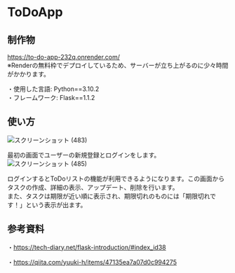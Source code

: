 # ToDoApp
## 制作物
https://to-do-app-232q.onrender.com/  
※Renderの無料枠でデプロイしているため、サーバーが立ち上がるのに少々時間がかかります。

・使用した言語: Python==3.10.2  
・フレームワーク: Flask==1.1.2   

## 使い方
![スクリーンショット (483)](https://user-images.githubusercontent.com/102280498/232302394-52ec23ea-8b9a-468d-853d-8668ce1f0b98.png)

最初の画面でユーザーの新規登録とログインをします。
![スクリーンショット (485)](https://user-images.githubusercontent.com/102280498/232302559-6780273d-e591-4959-832a-87eea9002612.png)

ログインするとToDoリストの機能が利用できるようになります。この画面からタスクの作成、詳細の表示、アップデート、削除を行います。    
また、タスクは期限が近い順に表示され、期限切れのものには「期限切れです！」という表示が出ます。

## 参考資料
・https://tech-diary.net/flask-introduction/#index_id38  

・https://qiita.com/yuuki-h/items/47135ea7a07d0c994275
